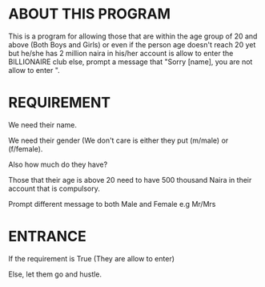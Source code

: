 # ABOUT THIS PROGRAM

This is a program for allowing those that are within the age group of 20 and above (Both Boys and Girls) or even if the person age doesn't reach 20 yet but he/she has 2 million naira in his/her account is allow to enter the BILLIONAIRE club else, prompt a message that "Sorry [name], you are not allow to enter ".
 
# REQUIREMENT


We need their name.

We need their gender (We don't care is either they put (m/male) or (f/female).

Also how much do they have?

Those that their age is above 20 need to have 500 thousand Naira in their account that is compulsory.

Prompt different message to both Male and Female e.g Mr/Mrs

# ENTRANCE

If the requirement is True (They are allow to enter)

Else, let them go and hustle.
